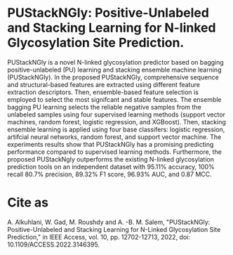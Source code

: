 # PUStackNGly: Positive-Unlabeled and Stacking Learning for N-linked Glycosylation Site Prediction.
PUStackNGly is a novel N-linked glycosylation predictor based on bagging positive-unlabeled (PU) learning and stacking ensemble machine learning (PUStackNGly). In the proposed PUStackNGly, comprehensive sequence and structural-based features are extracted using different feature extraction descriptors. Then, ensemble-based feature selection is employed to select the most signifcant and stable features. The ensemble bagging PU learning selects the reliable negative samples from the unlabeled samples using four supervised learning methods (support vector machines, random forest, logistic regression, and XGBoost). Then, stacking ensemble learning is applied using four base classifers: logistic regression, artifcial neural networks, random forest, and support vector machine. The experiments results show that PUStackNGly has a promising predicting performance compared to supervised learning methods. Furthermore, the proposed PUStackNgly outperforms the existing N-linked glycosylation prediction tools on an independent dataset with 95.11% accuracy, 100% recall 80.7% precision, 89.32% F1 score, 96.93% AUC, and 0.87 MCC.
# Cite as
A. Alkuhlani, W. Gad, M. Roushdy and A. -B. M. Salem, "PUStackNGly: Positive-Unlabeled and Stacking Learning for N-Linked Glycosylation Site Prediction," in IEEE Access, vol. 10, pp. 12702-12713, 2022, doi: 10.1109/ACCESS.2022.3146395.
